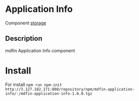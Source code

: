 # Application Info

Component [storage](http://3.127.182.171:808/#browse/welcome)

## Description

mdfin Application Info component

# Install

For install `npm run npm-init http://3.127.182.171:808/repository/npm/mdfin-application-info/-/mdfin-application-info-1.0.0.tgz`
